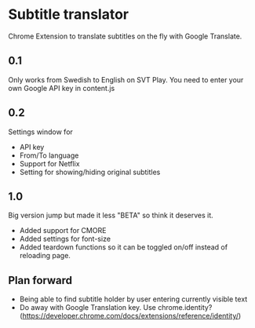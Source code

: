 # Subtitle translator
Chrome Extension to translate subtitles on the fly with Google Translate. 

## 0.1 
Only works from Swedish to English on SVT Play. You need to enter your own Google API key in content.js

## 0.2
Settings window for 
* API key
* From/To language
* Support for Netflix
* Setting for showing/hiding original subtitles

## 1.0
Big version jump but made it less "BETA" so think it deserves it.
* Added support for CMORE
* Added settings for font-size
* Added teardown functions so it can be toggled on/off instead of reloading page.

## Plan forward
* Being able to find subtitle holder by user entering currently visible text
* Do away with Google Translation key. Use chrome.identity? (https://developer.chrome.com/docs/extensions/reference/identity/)
